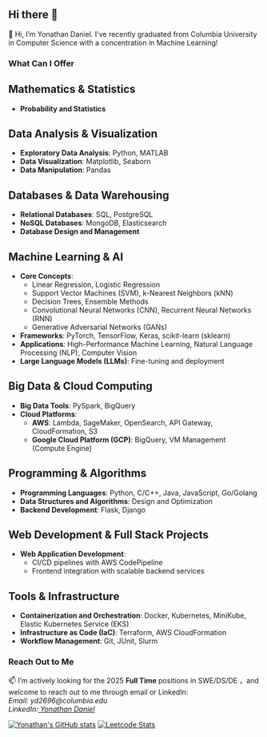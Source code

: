## Hi there 👋
<!--
**yond5413/yond5413** is a ✨ _special_ ✨ repository because its `README.md` (this file) appears on your GitHub profile.

Here are some ideas to get you started:

- 🔭 I’m currently working on ...
- 🌱 I’m currently learning ...
- 👯 I’m looking to collaborate on ...
- 🤔 I’m looking for help with ...
- 💬 Ask me about ...
- 📫 How to reach me: ...
- 😄 Pronouns: ...
- ⚡ Fun fact: ...
-->

👋 Hi, I’m Yonathan Daniel. I've recently graduated from Columbia University in Computer Science with a concentration in Machine Learning!


<!--### Facts About Me -->

### What Can I Offer
## Mathematics & Statistics
- **Probability and Statistics**

## Data Analysis & Visualization
- **Exploratory Data Analysis**: Python, MATLAB  
- **Data Visualization**: Matplotlib, Seaborn
- **Data Manipulation**: Pandas

## Databases & Data Warehousing
- **Relational Databases**: SQL, PostgreSQL  
- **NoSQL Databases**: MongoDB, Elasticsearch  
- **Database Design and Management**

## Machine Learning & AI
- **Core Concepts**:
  - Linear Regression, Logistic Regression  
  - Support Vector Machines (SVM), k-Nearest Neighbors (kNN)  
  - Decision Trees, Ensemble Methods  
  - Convolutional Neural Networks (CNN), Recurrent Neural Networks (RNN)  
  - Generative Adversarial Networks (GANs)  
- **Frameworks**: PyTorch, TensorFlow, Keras, scikit-learn (sklearn)  
- **Applications**: High-Performance Machine Learning, Natural Language Processing (NLP), Computer Vision  
- **Large Language Models (LLMs)**: Fine-tuning and deployment  

## Big Data & Cloud Computing
- **Big Data Tools**: PySpark,  BigQuery   
- **Cloud Platforms**:  
  - **AWS**: Lambda, SageMaker, OpenSearch, API Gateway, CloudFormation, S3
  - **Google Cloud Platform (GCP)**: BigQuery, VM Management (Compute Engine)

## Programming & Algorithms
- **Programming Languages**: Python, C/C++, Java, JavaScript, Go/Golang  
- **Data Structures and Algorithms**: Design and Optimization  
- **Backend Development**: Flask, Django  

## Web Development & Full Stack Projects
- **Web Application Development**:  
  - CI/CD pipelines with AWS CodePipeline  
  - Frontend integration with scalable backend services  

## Tools & Infrastructure
- **Containerization and Orchestration**: Docker, Kubernetes, MiniKube,  Elastic Kubernetes Service (EKS)  
- **Infrastructure as Code (IaC)**: Terraform, AWS CloudFormation  
- **Workflow Management**: Git, JUnit, Slurm  

### Reach Out to Me 
📫 I’m actively looking for the 2025 **Full Time** positions in SWE/DS/DE
，and welcome to reach out to me through email or LinkedIn: 
 <br> _Email:  yd2696@columbia.edu_
 <br> _LinkedIn:[ Yonathan Daniel](https://www.linkedin.com/in/yonathan-daniel/)_

[![Yonathan's GitHub stats](https://github-readme-stats.vercel.app/api?username=yond5413&show_icons=true&theme=radical)](https://github.com/anuraghazra/github-readme-stats)
[![Leetcode Stats](https://leetcard.jacoblin.cool/yqd5143)](https://leetcode.com/u/yqd5143/)






